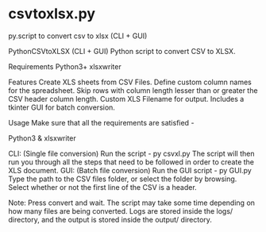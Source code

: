 # csvtoxlsx.py
py.script to convert csv to xlsx (CLI + GUI)

PythonCSVtoXLSX (CLI + GUI)
Python script to convert CSV to XLSX.

Requirements
Python3+
xlsxwriter

Features
Create XLS sheets from CSV Files.
Define custom column names for the spreadsheet.
Skip rows with column length lesser than or greater the CSV header column length.
Custom XLS Filename for output.
Includes a tkinter GUI for batch conversion.

Usage
Make sure that all the requirements are satisfied -

Python3 & 
xlsxwriter

CLI: (Single file conversion)
Run the script - py csvxl.py
The script will then run you through all the steps that need to be followed in order to create the XLS document.
GUI: (Batch file conversion)
Run the GUI script - py GUI.py
Type the path to the CSV files folder, or select the folder by browsing.
Select whether or not the first line of the CSV is a header.

Note:
Press convert and wait. The script may take some time depending on how many files are being converted.
Logs are stored inside the logs/ directory, and the output is stored inside the output/ directory.
